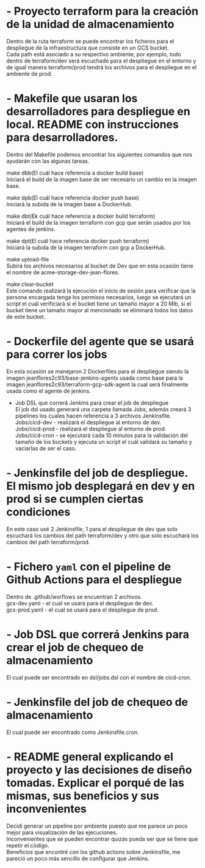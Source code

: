 # - Proyecto terraform para la creación de la unidad de almacenamiento <br>
  Dentro de la ruta terraform se puede encontrar los ficheros para el despliegue de la infraestructura que consiste en un GCS bucket.<br>
  Cada path está asociado a su respectivo ambiente, por ejemplo, todo dentro de terraform/dev será escuchado para el despliegue en el entorno y de igual manera terraform/prod tendrá los archivos para el despliegue en el ambiente de prod.<br>

# - Makefile que usaran los desarrolladores para despliegue en local. README con instrucciones para desarrolladores.<br>
  Dentro del Makefile podemos encontrar los siguientes comandos que nos ayudarán con las algunas tareas.<br>

  make dbb(El cuál hace referencia a docker build base)<br>
  Iniciará el build de la imagen base de ser necesario un cambio en la imagen base.<br>

  make dpb(El cuál hace referencia docker push base)<br>
  Iniciará la subida de la imagen base a DockerHub.<br>

  make dbt(Ek cuál hace referencia a docker build terraform)<br>
  Iniciará el build de la imagen terraform con gcp que serán usados por los agentes de jenkins.<br>
 
  make dpt(El cuál hace referencia docker push terraform)<br>
  Iniciará la subida de la imagen terraform con gcp a DockerHub.<br>

  make upload-file<br>
  Subirá los archivos necesarios al bucket de Dev que en esta ocasión tiene el nombre de  acme-storage-dev-jean-flores.

  make clear-bucket<br>
  Este comando realizará la ejecución el inicio de sesión para verificar que la persona encargada tenga los permisos necesarios, luego se ejecutará un script el cuál verificiará si el bucket tiene un tamaño mayor a 20 Mib, si el bucket tiene un tamaño mayor al mencionado se eliminará todos los datos de este bucket.<br>

# - Dockerfile del agente que se usará para correr los jobs<br>
  En esta ocasión se manejaron 2 Dockerfiles para el despliegue siendo la imagen jeanflores2c93/base-jenkins-agents usada como base para la imagen jeanflores2c93/terraform-gcp-sdk-agent la cual será finalmente usada como el agente de jenkins.<br>

- Job DSL que correrá Jenkins para crear el job de despliegue<br>
  El job dsl usado generará una carpeta llamada Jobs, además creará 3 pipelines los cuales hacen referencia a 3 archivos Jenkinsfile.<br>
  Jobs/cicd-dev - realizará el despliegue al entorno de dev.<br>
  Jobs/cicd-prod - realizará el despliegue al entorno de prod.<br>
  Jobs/cicd-cron - se ejecutará cada 10 minutos para la validación del tamaño de los buckets y ejecuta un script el cuál validará su tamaño y vaciarlas de ser el caso.<br>

# - Jenkinsfile del job de despliegue. El mismo job desplegará en dev y en prod si se cumplen ciertas condiciones<br>
  En este caso usé 2 Jenkinsfile, 1 para el despliegue de dev que solo escuchará los cambios del path terraform/dev y otro que solo escuchará los cambios del path terraform/prod.<br>

# - Fichero `yaml` con el pipeline de Github Actions para el despliegue<br>
  Dentro de .github/worflows se encuentran 2 archivos.<br>
  gcs-dev.yaml - el cual se usará para el despliegue de dev.<br>
  gcs-prod.yaml - el cual se usará para el despliegue de prod.<br>

# - Job DSL que correrá Jenkins para crear el job de chequeo de almacenamiento<br>
  El cual puede ser encontrado en dsl/jobs.dsl con el nombre de cicd-cron.<br>

# - Jenkinsfile del job de chequeo de almacenamiento<br>
  El cual puede ser encontrado como Jenkinsfile.cron.<br>

# - README general explicando el proyecto y las decisiones de diseño tomadas. Explicar el porqué de las mismas, sus beneficios y sus inconvenientes<br>
  Decidí generar un pipeline por ambiente puesto que me parece un poco mejor para visualización de las ejecuciones.<br>
  Inconvenientes que se pueden encontrar quizás pueda ser que se tiene que repetir el código.<br>
  Beneficios que encontré con los github actions sobre Jenkinsfile, me pareció un poco más sencillo de configurar que Jenkins.<br>

